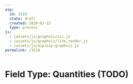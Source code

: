 ```yaml
---
aip:
  id: 3210
  state: draft
  created: 2020-01-15
  type: process
js:
  - /assets/js/graphviz/viz.js
  - /assets/js/graphviz/lite.render.js
  - /assets/js/aip/aip-graphviz.js
permalink: /3210
---
```


# Field Type: Quantities (TODO)
